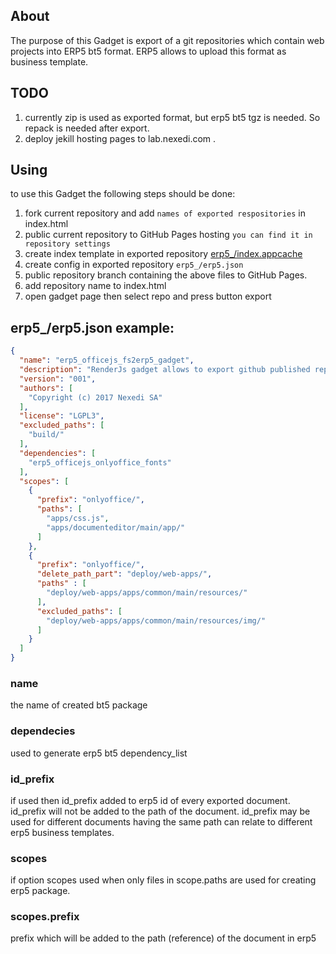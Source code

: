 ## About
The purpose of this Gadget is export of a git repositories which contain web projects
into ERP5 bt5 format. ERP5 allows to upload this format as business template.

## TODO
1. currently zip is used as exported format, but erp5 bt5 tgz is needed. So repack is needed after export.
1. deploy jekill hosting pages to lab.nexedi.com .

## Using
to use this Gadget the following steps should be done:
 1. fork current repository and add `names of exported respositories` in index.html
 1. public current repository to GitHub Pages hosting `you can find it in repository settings`
 1. create index template in exported repository [erp5_/index.appcache](erp5_/index.appcache)
 1. create config in exported repository `erp5_/erp5.json` 
 1. public repository branch containing the above files to GitHub Pages.
 1. add repository name to index.html
 1. open gadget page then select repo and press button export
 
## erp5_/erp5.json example:

```json
{
  "name": "erp5_officejs_fs2erp5_gadget",
  "description": "RenderJs gadget allows to export github published repos as bt for import repos into erp5.",
  "version": "001",
  "authors": [
    "Copyright (c) 2017 Nexedi SA"
  ],
  "license": "LGPL3",
  "excluded_paths": [
    "build/"
  ],
  "dependencies": [
    "erp5_officejs_onlyoffice_fonts"
  ],
  "scopes": [
    {
      "prefix": "onlyoffice/",
      "paths": [
        "apps/css.js",
        "apps/documenteditor/main/app/"
      ]
    },
    {
      "prefix": "onlyoffice/",
      "delete_path_part": "deploy/web-apps/",
      "paths" : [
        "deploy/web-apps/apps/common/main/resources/"
      ],
      "excluded_paths": [
        "deploy/web-apps/apps/common/main/resources/img/"
      ]
    }
  ]
}
```

### name
the name of created bt5 package

### dependecies
used to generate erp5 bt5 dependency_list

### id_prefix
if used then id_prefix added to erp5 id of every exported document.
id_prefix will not be added to the path of the document.
id_prefix may be used for different documents having the same path can relate to different erp5 business templates.

### scopes
if option scopes used when only files in scope.paths are used for creating erp5 package.

### scopes.prefix
prefix which will be added to the path (reference) of the document in erp5 

